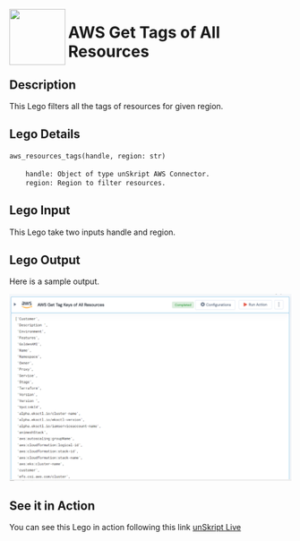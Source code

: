 [<img align="left" src="https://unskript.com/assets/favicon.png" width="100" height="100" style="padding-right: 5px">](https://unskript.com/assets/favicon.png) 
<h1>AWS Get Tags of All Resources </h1>

## Description
This Lego filters all the tags of resources for given region.


## Lego Details

    aws_resources_tags(handle, region: str)

        handle: Object of type unSkript AWS Connector.
        region: Region to filter resources.

## Lego Input
This Lego take two inputs handle and region.

## Lego Output
Here is a sample output.

<img src="./1.png">

## See it in Action

You can see this Lego in action following this link [unSkript Live](https://us.app.unskript.io)